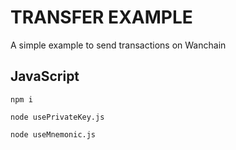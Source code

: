 # TRANSFER EXAMPLE

A simple example to send transactions on Wanchain

## JavaScript

```
npm i 

node usePrivateKey.js

node useMnemonic.js


```